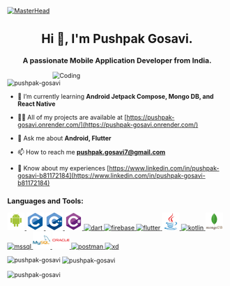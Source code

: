 [![MasterHead](https://1.bp.blogspot.com/-7A4WynwLsMw/XbBpCXG8fHI/AAAAAAAAMt4/uOa1bpLskYgrwGbllhSu2SDj_Mig8SXJQCLcBGAsYHQ/s1600/2000_600px.gif)](https://pushpak-gosavi.onrender.com/)
<h1 align="center">Hi 👋, I'm Pushpak Gosavi.</h1>                                                                                  
<h3 align="center">A passionate Mobile Application Developer from India.</h3>    
<img align="right" alt="Coding" width="400" src="https://i.pinimg.com/originals/50/83/e0/5083e0a2a7dcaae07c142e8b87036a27.gif">

<p align="left"> <img src="https://komarev.com/ghpvc/?username=pushpak-gosavi&label=Profile%20views&color=0e75b6&style=flat" alt="pushpak-gosavi" /> </p>                                         

- 🌱 I’m currently learning **Android Jetpack Compose, Mongo DB, and React Native**                                                                   

- 👨‍💻 All of my projects are available at [https://pushpak-gosavi.onrender.com/](https://pushpak-gosavi.onrender.com/)

- 💬 Ask me about **Android, Flutter**  

- 📫 How to reach me **pushpak.gosavi7@gmail.com**           

- 📄 Know about my experiences [https://www.linkedin.com/in/pushpak-gosavi-b81172184](https://www.linkedin.com/in/pushpak-gosavi-b81172184)    

<h3 align="left">Languages and Tools:</h3>  
<p align="left"> <a href="https://developer.android.com" target="_blank" rel="noreferrer"> <img src="https://raw.githubusercontent.com/devicons/devicon/master/icons/android/android-original-wordmark.svg" alt="android" width="40" height="40"/> </a> <a href="https://www.cprogramming.com/" target="_blank" rel="noreferrer"> <img src="https://raw.githubusercontent.com/devicons/devicon/master/icons/c/c-original.svg" alt="c" width="40" height="40"/> </a> <a href="https://www.w3schools.com/cpp/" target="_blank" rel="noreferrer"> <img src="https://raw.githubusercontent.com/devicons/devicon/master/icons/cplusplus/cplusplus-original.svg" alt="cplusplus" width="40" height="40"/> </a> <a href="https://www.w3schools.com/cs/" target="_blank" rel="noreferrer"> <img src="https://raw.githubusercontent.com/devicons/devicon/master/icons/csharp/csharp-original.svg" alt="csharp" width="40" height="40"/> </a> <a href="https://dart.dev" target="_blank" rel="noreferrer"> <img src="https://www.vectorlogo.zone/logos/dartlang/dartlang-icon.svg" alt="dart" width="40" height="40"/> </a> <a href="https://firebase.google.com/" target="_blank" rel="noreferrer"> <img src="https://www.vectorlogo.zone/logos/firebase/firebase-icon.svg" alt="firebase" width="40" height="40"/> </a> <a href="https://flutter.dev" target="_blank" rel="noreferrer"> <img src="https://www.vectorlogo.zone/logos/flutterio/flutterio-icon.svg" alt="flutter" width="40" height="40"/> </a> <a href="https://www.java.com" target="_blank" rel="noreferrer"> <img src="https://raw.githubusercontent.com/devicons/devicon/master/icons/java/java-original.svg" alt="java" width="40" height="40"/> </a> <a href="https://kotlinlang.org" target="_blank" rel="noreferrer"> <img src="https://www.vectorlogo.zone/logos/kotlinlang/kotlinlang-icon.svg" alt="kotlin" width="40" height="40"/> </a> <a href="https://www.mongodb.com/" target="_blank" rel="noreferrer"> <img src="https://raw.githubusercontent.com/devicons/devicon/master/icons/mongodb/mongodb-original-wordmark.svg" alt="mongodb" width="40" height="40"/> </a> <a href="https://www.microsoft.com/en-us/sql-server" target="_blank" rel="noreferrer"> <img src="https://www.svgrepo.com/show/303229/microsoft-sql-server-logo.svg" alt="mssql" width="40" height="40"/> </a> <a href="https://www.mysql.com/" target="_blank" rel="noreferrer"> <img src="https://raw.githubusercontent.com/devicons/devicon/master/icons/mysql/mysql-original-wordmark.svg" alt="mysql" width="40" height="40"/> </a> <a href="https://www.oracle.com/" target="_blank" rel="noreferrer"> <img src="https://raw.githubusercontent.com/devicons/devicon/master/icons/oracle/oracle-original.svg" alt="oracle" width="40" height="40"/> </a> <a href="https://postman.com" target="_blank" rel="noreferrer"> <img src="https://www.vectorlogo.zone/logos/getpostman/getpostman-icon.svg" alt="postman" width="40" height="40"/> </a> <a href="https://www.adobe.com/products/xd.html" target="_blank" rel="noreferrer"> <img src="https://cdn.worldvectorlogo.com/logos/adobe-xd.svg" alt="xd" width="40" height="40"/> </a> </p>

<p><img align="left" src="https://github-readme-stats.vercel.app/api/top-langs?username=pushpak-gosavi&show_icons=true&locale=en&layout=compact" alt="pushpak-gosavi" /></p>

<p>&nbsp;<img align="center" src="https://github-readme-stats.vercel.app/api?username=pushpak-gosavi&show_icons=true&locale=en" alt="pushpak-gosavi" /></p> 

<p><img align="center" src="https://github-readme-streak-stats.herokuapp.com/?user=pushpak-gosavi&" alt="pushpak-gosavi" /></p>
